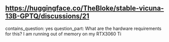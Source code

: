 ## https://huggingface.co/TheBloke/stable-vicuna-13B-GPTQ/discussions/21

contains_question: yes
question_part: What are the hardware requirements for this? I am running out of memory on my RTX3060 Ti